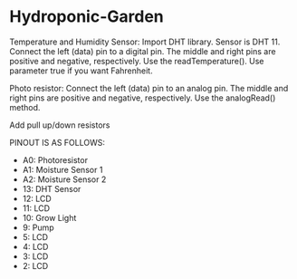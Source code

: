 # Hydroponic-Garden
Temperature and Humidity Sensor:
Import DHT library.
Sensor is DHT 11. 
Connect the left (data) pin to a digital pin. The middle and right pins are positive and negative, respectively.
Use the readTemperature(). Use parameter true if you want Fahrenheit. 

Photo resistor:
Connect the left (data) pin to an analog pin. The middle and right pins are positive and negative, respectively.
Use the analogRead() method. 

Add pull up/down resistors

PINOUT IS AS FOLLOWS:
 * A0: Photoresistor
 * A1: Moisture Sensor 1
 * A2: Moisture Sensor 2
 * 13: DHT Sensor
 * 12: LCD
 * 11: LCD
 * 10: Grow Light
 * 9: Pump
 * 5: LCD
 * 4: LCD
 * 3: LCD
 * 2: LCD